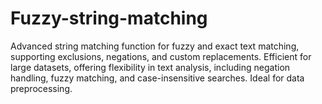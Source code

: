 # Fuzzy-string-matching
Advanced string matching function for fuzzy and exact text matching, supporting exclusions, negations, and custom replacements. Efficient for large datasets, offering flexibility in text analysis, including negation handling, fuzzy matching, and case-insensitive searches. Ideal for data preprocessing.
